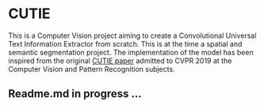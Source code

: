 # CUTIE
This is a Computer Vision project aiming to create a Convolutional Universal Text Information Extractor from scratch. This is at the time a spatial and semantic segmentation project. The implementation of the model has been inspired from the original  [CUTIE paper](https://arxiv.org/abs/1903.12363v4) admitted to CVPR 2019 at the Computer Vision and Pattern Recognition subjects.
## Readme.md in progress ...
